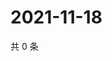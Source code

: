 # 2021-11-18

共 0 条

<!-- BEGIN WEIBO -->
<!-- 最后更新时间 Thu Nov 18 2021 19:00:45 GMT+0800 (China Standard Time) -->

<!-- END WEIBO -->
